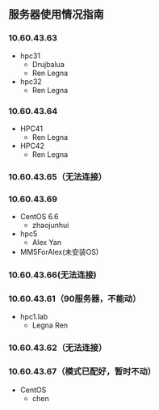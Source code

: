 ## 服务器使用情况指南

### 10.60.43.63
* hpc31
	* Drujbalua
	* Ren Legna 
* hpc32
	* Ren Legna

### 10.60.43.64

* HPC41
	* Ren Legna  
* HPC42
	* Ren Legna  

### 10.60.43.65（无法连接）

### 10.60.43.69 
* CentOS 6.6
	* zhaojunhui
* hpc5
	* Alex Yan 
* MM5ForAlex(未安装OS)

### 10.60.43.66(无法连接)

### 10.60.43.61（90服务器，不能动）
* hpc1.lab
	* Legna Ren 

### 10.60.43.62（无法连接）

### 10.60.43.67（模式已配好，暂时不动）
* CentOS
	* chen    